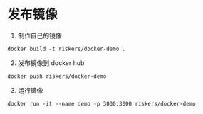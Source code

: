 # 发布镜像

1. 制作自己的镜像

  ```shell
  docker build -t riskers/docker-demo .
  ```

2. 发布镜像到 docker hub

  ```shell
  docker push riskers/docker-demo
  ```

3. 运行镜像

  ```shell
  docker run -it --name demo -p 3000:3000 riskers/docker-demo
  ```